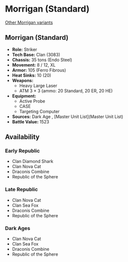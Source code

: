 # Morrigan (Standard) 

[Other Morrigan variants](../morrigan.md) 

## Morrigan (Standard) 

- **Role:** Striker 
- **Tech Base:** Clan (3083) 
- **Chassis:** 35 tons (Endo Steel) 
- **Movement:** 8 / 12, XL 
- **Armor:** 105 (Ferro Fibrous) 
- **Heat Sinks:** 10 (20) 
- **Weapons:** 
  - Heavy Large Laser 
  - ATM 3 × 3 (ammo: 20 Standard, 20 ER, 20 HE) 
- **Equipment:** 
  - Active Probe 
  - CASE 
  - Targeting Computer 
- **Sources:** Dark Age , [Master Unit List](Master Unit List) 
- **Battle Value:** 1523 

## Availability 

### Early Republic 

- Clan Diamond Shark 
- Clan Nova Cat 
- Draconis Combine 
- Republic of the Sphere 

### Late Republic 

- Clan Nova Cat 
- Clan Sea Fox 
- Draconis Combine 
- Republic of the Sphere 

### Dark Ages 

- Clan Nova Cat 
- Clan Sea Fox 
- Draconis Combine 
- Republic of the Sphere 

